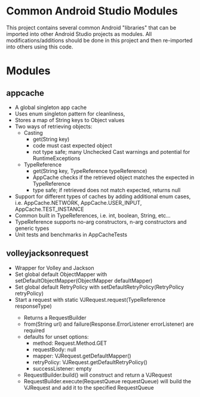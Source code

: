 # Common Android Studio Modules

This project contains several common Android "libraries" that can be imported into other Android Studio projects as modules.  All modifications/additions should be done in this project and then re-imported into others using this code.

# Modules
## appcache
- A global singleton app cache
- Uses enum singleton pattern for cleanliness, 
- Stores a map of String keys to Object values
- Two ways of retrieving objects:
	- Casting
		- get(String key)
		- code must cast expected object
		- not type safe; many Unchecked Cast warnings and potential for RuntimeExceptions
	- TypeReference
		- get(String key, TypeReference<T> typeReference)
		- AppCache checks if the retrieved object matches the expected in TypeReference
		- type safe; if retrieved does not match expected, returns null
- Support for different types of caches by adding additional enum cases, i.e. AppCache.NETWORK, AppCache.USER_INPUT, AppCache.TEST_INSTANCE
- Common built in TypeReferences, i.e. int, boolean, String, etc...
- TypeReference supports no-arg constructors, n-arg constructors and generic types
- Unit tests and benchmarks in AppCacheTests

## volleyjacksonrequest
- Wrapper for Volley and Jackson
- Set global default ObjectMapper with setDefaultObjectMapper(ObjectMapper defaultMapper)
- Set global default RetryPolicy with setDefaultRetryPolicy(RetryPolicy retryPolicy)
- Start a request with static VJRequest.request(TypeReference<T> responseType)
	- Returns a RequestBuilder<T>
	- from(String url) and failure(Response.ErrorListener errorListener) are required
	- defaults for unset options:
		- method: Request.Method.GET
		- requestBody: null
		- mapper: VJRequest.getDefaultMapper()
		- retryPolicy: VJRequest.getDefaultRetryPolicy()
		- successListener: empty
	- RequestBuilder.build() will construct and return a VJRequest
	- RequestBuilder.execute(RequestQueue requestQueue) will build the VJRequest and add it to the specified RequestQueue
